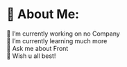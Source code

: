 # 💫 About Me:
🔭 I’m currently working on no Company<br>🌱 I’m currently learning much more<br>💬 Ask me about Front<br>📌 Wish u all best!
